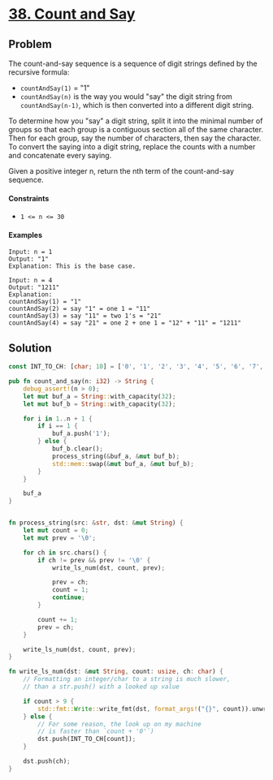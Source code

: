 # [38. Count and Say](https://leetcode.com/problems/count-and-say/)

## Problem

The count-and-say sequence is a sequence of digit strings defined by the
recursive formula:

* `countAndSay(1)` = "1"
* `countAndSay(n)` is the way you would "say" the digit string
  from `countAndSay(n-1)`, which is then converted into a different digit
  string.

To determine how you "say" a digit string, split it into the minimal number of
groups so that each group is a contiguous section all of the same character.
Then for each group, say the number of characters, then say the character. To
convert the saying into a digit string, replace the counts with a number and
concatenate every saying.

Given a positive integer n, return the nth term of the count-and-say sequence.

#### Constraints

* `1 <= n <= 30`

#### Examples

```text
Input: n = 1
Output: "1"
Explanation: This is the base case.
```

```text
Input: n = 4
Output: "1211"
Explanation:
countAndSay(1) = "1"
countAndSay(2) = say "1" = one 1 = "11"
countAndSay(3) = say "11" = two 1's = "21"
countAndSay(4) = say "21" = one 2 + one 1 = "12" + "11" = "1211"
```

## Solution

```rust
const INT_TO_CH: [char; 10] = ['0', '1', '2', '3', '4', '5', '6', '7', '8', '9'];

pub fn count_and_say(n: i32) -> String {
    debug_assert!(n > 0);
    let mut buf_a = String::with_capacity(32);
    let mut buf_b = String::with_capacity(32);

    for i in 1..n + 1 {
        if i == 1 {
            buf_a.push('1');
        } else {
            buf_b.clear();
            process_string(&buf_a, &mut buf_b);
            std::mem::swap(&mut buf_a, &mut buf_b);
        }
    }

    buf_a
}


fn process_string(src: &str, dst: &mut String) {
    let mut count = 0;
    let mut prev = '\0';

    for ch in src.chars() {
        if ch != prev && prev != '\0' {
            write_ls_num(dst, count, prev);

            prev = ch;
            count = 1;
            continue;
        }

        count += 1;
        prev = ch;
    }

    write_ls_num(dst, count, prev);
}

fn write_ls_num(dst: &mut String, count: usize, ch: char) {
    // Formatting an integer/char to a string is much slower,
    // than a str.push() with a looked up value

    if count > 9 {
        std::fmt::Write::write_fmt(dst, format_args!("{}", count)).unwrap();
    } else {
        // For some reason, the look up on my machine
        // is faster than `count + '0'`)
        dst.push(INT_TO_CH[count]);
    }

    dst.push(ch);
}
```